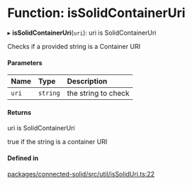 # Function: isSolidContainerUri

▸ **isSolidContainerUri**(`uri`): uri is SolidContainerUri

Checks if a provided string is a Container URI

#### Parameters

| Name | Type | Description |
| :------ | :------ | :------ |
| `uri` | `string` | the string to check |

#### Returns

uri is SolidContainerUri

true if the string is a container URI

#### Defined in

[packages/connected-solid/src/util/isSolidUri.ts:22](https://github.com/o-development/ldo/blob/db87958cb6f858f6cf7340ba5d9536a3a794d587/packages/connected-solid/src/util/isSolidUri.ts#L22)
